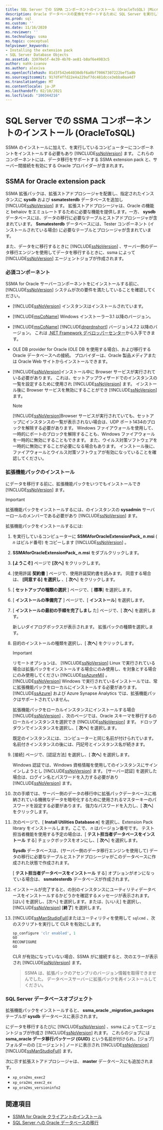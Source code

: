 ```yaml
---
title: SQL Server での SSMA コンポーネントのインストール (OracleToSQL) |Microsoft Docs
description: Oracle データベースの変換をサポートするために SQL Server を実行しているコンピューターに SSMA 拡張パックと Oracle プロバイダーをインストールする方法について説明します。
ms.prod: sql
ms.custom: ''
ms.date: 11/16/2020
ms.reviewer: ''
ms.technology: ssma
ms.topic: conceptual
helpviewer_keywords:
- Installing the extension pack
- SQL Server Database Objects
ms.assetid: 33070e5f-4e39-4b70-ae81-b8af6e4983c5
author: nahk-ivanov
ms.author: alexiva
ms.openlocfilehash: 81d3f542e64030dbf6a0bf70067307222bef5a8b
ms.sourcegitcommit: 917df4ffd22e4a229af7dc481dcce3ebba0aa4d7
ms.translationtype: MT
ms.contentlocale: ja-JP
ms.lasthandoff: 02/10/2021
ms.locfileid: "100344216"
---
```

# <a name="installing-ssma-components-on-sql-server-oracletosql"></a>SQL Server での SSMA コンポーネントのインストール (OracleToSQL)

SSMA のインストールに加えて、を実行しているコンピューターにコンポーネントをインストールする必要もあり [!INCLUDE[ssNoVersion](../../includes/ssnoversion-md.md)] ます。 これらのコンポーネントには、データ移行をサポートする SSMA extension pack と、サーバー間接続を有効にする Oracle プロバイダーが含まれます。

## <a name="ssma-for-oracle-extension-pack"></a>SSMA for Oracle extension pack

SSMA 拡張パックは、拡張ストアドプロシージャを配置し、指定されたインスタンスに **sysdb** および **ssmatesterdb** データベースを追加し [!INCLUDE[ssNoVersion](../../includes/ssnoversion-md.md)] ます。 拡張ストアドプロシージャは、Oracle の機能と behaiov をエミュレートするために必要な機能を提供します。一方、 **sysdb** データベースには、データの移行に必要なテーブルとストアドプロシージャが含まれています。 **Ssmatesterdb** データベースには、Tester コンポーネント (インストールされている場合) に必要なテーブルとプロシージャが含まれています。

また、データをに移行するときに [!INCLUDE[ssNoVersion](../../includes/ssnoversion-md.md)] 、サーバー側のデータ移行エンジンを使用してデータを移行するときに、ssma によって [!INCLUDE[ssNoVersion](../../includes/ssnoversion-md.md)] エージェントジョブが作成されます。

### <a name="prerequisites"></a>必須コンポーネント

SSMA for Oracle サーバーコンポーネントをにインストールする前に、 [!INCLUDE[ssNoVersion](../../includes/ssnoversion-md.md)] システムが次の要件を満たしていることを確認してください。

- [!INCLUDE[ssNoVersion](../../includes/ssnoversion-md.md)] インスタンスはインストールされています。
- [!INCLUDE[msCoName](../../includes/msconame_md.md)] Windows インストーラー3.1 以降のバージョン。
- [!INCLUDE[msCoName](../../includes/msconame_md.md)] [!INCLUDE[dnprdnshort](../../includes/dnprdnshort_md.md)] バージョン4.7.2 以降のバージョン。 これは [.NET Framework デベロッパーセンター](https://go.microsoft.com/fwlink/?LinkId=48882)から入手できます。
- OLE DB provider for Oracle (OLE DB を使用する場合)、および移行する Oracle データベースへの接続。 プロバイダーは、Oracle 製品メディアまたは Oracle Web サイトからインストールできます。
- [!INCLUDE[ssNoVersion](../../includes/ssnoversion-md.md)]インストール中に Browser サービスが実行されている必要があります。 これは、セットアップウィザードでのインスタンスの一覧を設定するために使用され [!INCLUDE[ssNoVersion](../../includes/ssnoversion-md.md)] ます。 インストール後に Browser サービスを無効にすることができ [!INCLUDE[ssNoVersion](../../includes/ssnoversion-md.md)] ます。

  > [!NOTE]
  > [!INCLUDE[ssNoVersion](../../includes/ssnoversion-md.md)]Browser サービスが実行されていても、セットアップにインスタンスの一覧が表示されない場合は、UDP ポート1434のブロックを解除する必要があります。 Windows ファイアウォールを使用して、一時的にポートのブロックを解除することも、Windows ファイアウォールを一時的に無効にすることもできます。 また、ウイルス対策ソフトウェアを一時的に無効にすることが必要になる場合もあります。 インストール後に、ファイアウォールとウイルス対策ソフトウェアが有効になっていることを確認してください。

### <a name="installing-the-extension-pack"></a>拡張機能パックのインストール

にデータを移行する前に、拡張機能パックをいつでもインストールでき [!INCLUDE[ssNoVersion](../../includes/ssnoversion-md.md)] ます。

> [!IMPORTANT]
> 拡張機能パックをインストールするには、のインスタンスの **sysadmin** サーバーロールのメンバーである必要があり [!INCLUDE[ssNoVersion](../../includes/ssnoversion-md.md)] ます。

拡張機能パックをインストールするには:

1. を実行しているコンピューターに **SSMAforOracleExtensionPack_ *n*.msi** ( *n* はビルド番号) をコピーします [!INCLUDE[ssNoVersion](../../includes/ssnoversion-md.md)] 。
2. **SSMAforOracleExtensionPack_ *n*.msi** をダブルクリックします。
3. **[ようこそ]** ページで **[次へ]** をクリックします。
4. [使用許諾 **契約書** ] ページで、使用許諾契約書を読みます。 同意する場合は、 **[同意する] を選択し** 、[ **次へ**] をクリックします。
5. [ **セットアップの種類の選択** ] ページで、[ **標準**] を選択します。
6. [ **インストールの準備完了** ] ページで、[ **インストール**] を選択します。
7. [ **インストールの最初の手順を完了しまし** た] ページで、[ **次へ**] を選択します。
  
   新しいダイアログボックスが表示されます。 拡張パックの種類を選択します。
  
8. 目的のインストールの種類を選択し、[ **次へ**] をクリックします。

   > [!IMPORTANT]
   > リモートオプションは、 [!INCLUDE[ssNoVersion](../../includes/ssnoversion-md.md)] Linux で実行されている場合は拡張パックをインストールする場合にのみ使用し、を対象とする場合にのみ使用してください [!INCLUDE[ssAzureMi](../../includes/ssazuremi_md.md)] 。 [!INCLUDE[ssNoVersion](../../includes/ssnoversion-md.md)] Windows で実行されているインストールでは、常に拡張機能パックをローカルにインストールする必要があります。 [!INCLUDE[ssAzure](../../includes/ssazure_md.md)] および Azure Synapse Analytics では、拡張機能パックはサポートされていません。

   拡張機能パックをローカルインスタンスにインストールする場合 [!INCLUDE[ssNoVersion](../../includes/ssnoversion-md.md)] 、次のページでは、Oracle スキーマを移行するのローカルインスタンスを選択でき [!INCLUDE[ssNoVersion](../../includes/ssnoversion-md.md)] ます。 ドロップダウンでインスタンスを選択し、[ **次へ**] を選択します。

   既定のインスタンスには、コンピューターと同じ名前が付けられています。 名前付きインスタンスの後には、円記号とインスタンス名が続きます。

9. [接続] ページで、[認証方法] を選択し、[ **次へ**] を選択します。

   Windows 認証では、Windows 資格情報を使用してのインスタンスにサインインしようとし [!INCLUDE[ssNoVersion](../../includes/ssnoversion-md.md)] ます。 [サーバー認証] を選択した場合は、ログイン名とパスワードを入力する必要があり [!INCLUDE[ssNoVersion](../../includes/ssnoversion-md.md)] ます。

10. 次の手順では、サーバー側のデータの移行中に拡張パックデータベースに格納されている機微なデータを暗号化するために使用されるマスターキーのパスワードを設定する必要があります。 強力なパスワードを入力し、[ **次へ**] をクリックします。

11. 次のページで、[ **Install Utilities Database *n***] を選択し、Extension Pack library をインストールします。ここで、 *n* はバージョン番号です。 テスト担当者機能を使用する予定の場合は、[ **テスト担当者データベースをインストール** する] チェックボックスをオンにし、[ **次へ**] を選択します。

    **Sysdb** データベースは、(サーバー側のデータ移行エンジンを使用して) データの移行に必要なテーブルとストアドプロシージャがこのデータベースに作成された状態で作成されます。

    [ **テスト担当者データベースをインストール** する] オプションがオンになっている場合は、 **ssmatesterdb** データベースが作成されます。

12. インストールが完了すると、の別のインスタンスにユーティリティデータベースをインストールするかどうかを確認するメッセージが表示されます。 [はい] を選択し、[次へ] を選択します。または、[いいえ] を選択し、 [!INCLUDE[ssNoVersion](../../includes/ssnoversion-md.md)] [**終了**] を選択します。   

13. [!INCLUDE[ssManStudioFull](../../includes/ssmanstudiofull-md.md)]またはユーティリティを使用して `sqlcmd` 、次のスクリプトを実行して CLR を有効にします。

    ```sql
    sp_configure 'clr enabled', 1
    GO
    RECONFIGURE
    GO
    ```

    CLR が有効になっていない場合、SSMA がに接続すると、次のエラーが表示され [!INCLUDE[ssNoVersion](../../includes/ssnoversion-md.md)] ます。

    > SSMA は、拡張パックのアセンブリのバージョン情報を取得できませんでした。 データベースサーバーに拡張パックを再インストールしてください。

### <a name="sql-server-database-objects"></a>SQL Server データベースオブジェクト

拡張機能パックをインストールすると、 **ssma_oracle _migration_packages** テーブルが **sysdb** データベースに表示されます。

にデータを移行するたびに [!INCLUDE[ssNoVersion](../../includes/ssnoversion-md.md)] 、ssma によってエージェントジョブが作成さ [!INCLUDE[ssNoVersion](../../includes/ssnoversion-md.md)] れます。 これらのジョブには **ssma_oracle データ移行パッケージ {GUID}** という名前が付けられ、[ジョブ] フォルダーのの [エージェント] ノードに表示され [!INCLUDE[ssNoVersion](../../includes/ssnoversion-md.md)] [!INCLUDE[ssManStudioFull](../../includes/ssmanstudiofull-md.md)] ます。

次に示す拡張ストアドプロシージャは、 **master** データベースにも追加されます。

- `xp_ora2ms_exec2`
- `xp_ora2ms_exec2_ex`
- `xp_ora2ms_versioninfo2`

## <a name="see-also"></a>関連項目

- [SSMA for Oracle クライアントのインストール](../../ssma/oracle/installing-ssma-for-oracle-client-oracletosql.md)
- [SQL Server への Oracle データベースの移行](../../ssma/oracle/migrating-oracle-databases-to-sql-server-oracletosql.md)
